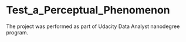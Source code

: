 # Test_a_Perceptual_Phenomenon
The project was performed as part of Udacity Data Analyst nanodegree program. 
